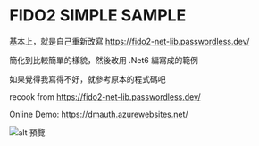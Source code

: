 # FIDO2 SIMPLE SAMPLE

基本上，就是自己重新改寫 https://fido2-net-lib.passwordless.dev/

簡化到比較簡單的樣貌，然後改用 .Net6 編寫成的範例

如果覺得我寫得不好，就參考原本的程式碼吧


recook from https://fido2-net-lib.passwordless.dev/


Online Demo: https://dmauth.azurewebsites.net/

![alt 預覽](https://i.imgur.com/6e9y13M.jpg)


